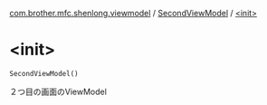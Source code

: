 [com.brother.mfc.shenlong.viewmodel](../index.md) / [SecondViewModel](index.md) / [&lt;init&gt;](./-init-.md)

# &lt;init&gt;

`SecondViewModel()`

２つ目の画面のViewModel


